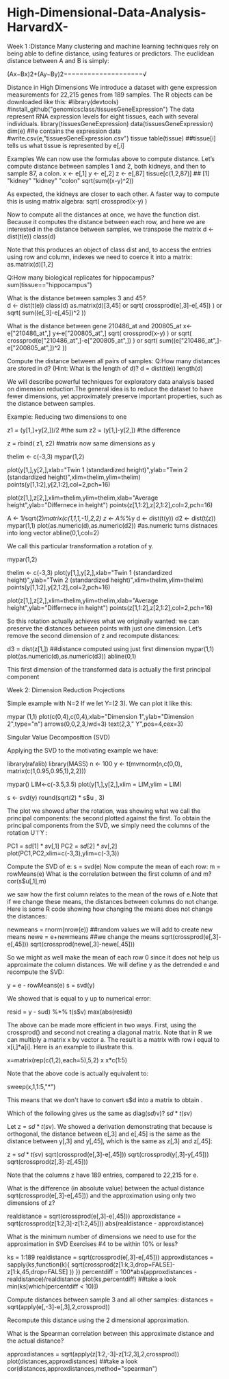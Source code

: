 # High-Dimensional-Data-Analysis-HarvardX-

Week 1 :Distance
Many clustering and machine learning techniques rely on being able to define distance, using features or predictors. 
The euclidean distance between A and B is simply:

(Ax−Bx)2+(Ay−By)2−−−−−−−−−−−−−−−−−−−−√

Distance in High Dimensions
We introduce a dataset with gene expression measurements for 22,215 genes from 189 samples. The R objects can be downloaded like this:
   #library(devtools)
   #install_github("genomicsclass/tissuesGeneExpression")
The data represent RNA expression levels for eight tissues, each with several individuals.
    library(tissuesGeneExpression)
    data(tissuesGeneExpression)
    dim(e) ##e contains the expression data   
    #write.csv(e,"tissuesGeneExpression.csv")
    tissue 
    table(tissue) ##tissue[i] tells us what tissue is represented by e[,i]
    
    
Examples
We can now use the formulas above to compute distance. Let’s compute distance between samples 1 and 2, both kidneys, and then to sample 87, a colon.
  x <- e[,1]
  y <- e[,2]
  z <- e[,87]
  tissue[c(1,2,87)]                      ## [1] "kidney" "kidney" "colon"
  sqrt(sum((x-y)^2))                     
  
As expected, the kidneys are closer to each other. A faster way to compute this is using matrix algebra:
  sqrt( crossprod(x-y) )
  
Now to compute all the distances at once, we have the function dist. Because it computes the distance between each row, and here we are interested in the distance between samples, we transpose the matrix
  d <- dist(t(e))
  class(d)

Note that this produces an object of class dist and, to access the entries using row and column, indexes we need to coerce it into a matrix:
  as.matrix(d)[1,2]

Q:How many biological replicates for hippocampus?     
   sum(tissue=="hippocampus")
   
What is the distance between samples 3 and 45?        
   d <- dist(t(e))
   class(d)
   as.matrix(d)[3,45]     or     sqrt( crossprod(e[,3]-e[,45]) )        or        sqrt( sum((e[,3]-e[,45])^2 ))


What is the distance between gene 210486_at and 200805_at
   x<-e["210486_at",]
   y<-e["200805_at",]
   sqrt( crossprod(x-y) )        or    sqrt( crossprod(e["210486_at",]-e["200805_at",]) )     or    sqrt( sum((e["210486_at",]-e["200805_at",])^2 ))

Compute the distance between all pairs of samples: Q:How many distances are stored in d? (Hint: What is the length of d)?
   d = dist(t(e))
   length(d)

We will describe powerful techniques for exploratory data analysis based on dimension reduction.The general idea is to reduce the dataset to have fewer dimensions, yet approximately preserve important properties, such as the distance between samples.

Example: Reducing two dimensions to one

z1 = (y[1,]+y[2,])/2 #the sum 
z2 = (y[1,]-y[2,])   #the difference

z = rbind( z1, z2) #matrix now same dimensions as y

thelim <- c(-3,3)
mypar(1,2)

plot(y[1,],y[2,],xlab="Twin 1 (standardized height)",ylab="Twin 2 (standardized height)",xlim=thelim,ylim=thelim)
points(y[1,1:2],y[2,1:2],col=2,pch=16)

plot(z[1,],z[2,],xlim=thelim,ylim=thelim,xlab="Average height",ylab="Differnece in height")
points(z[1,1:2],z[2,1:2],col=2,pch=16)







A <- 1/sqrt(2)*matrix(c(1,1,1,-1),2,2)
z <- A%*%y
d <- dist(t(y))
d2 <- dist(t(z))
mypar(1,1)
plot(as.numeric(d),as.numeric(d2)) #as.numeric turns distnaces into long vector
abline(0,1,col=2)

We call this particular transformation a rotation of y.

mypar(1,2)

thelim <- c(-3,3)
plot(y[1,],y[2,],xlab="Twin 1 (standardized height)",ylab="Twin 2 (standardized height)",xlim=thelim,ylim=thelim)
points(y[1,1:2],y[2,1:2],col=2,pch=16)

plot(z[1,],z[2,],xlim=thelim,ylim=thelim,xlab="Average height",ylab="Differnece in height")
points(z[1,1:2],z[2,1:2],col=2,pch=16)

So this rotation actually achieves what we originally wanted: we can preserve the distances between points with just one dimension. Let’s remove the second dimension of z and recompute distances:

d3 = dist(z[1,]) ##distance computed using just first dimension
mypar(1,1)
plot(as.numeric(d),as.numeric(d3)) 
abline(0,1)

This first dimension of the transformed data is actually the first principal component

Week 2: Dimension Reduction
Projections

Simple example with N=2
If we let Y=(2 3). We can plot it like this:

mypar (1,1)
plot(c(0,4),c(0,4),xlab="Dimension 1",ylab="Dimension 2",type="n")
arrows(0,0,2,3,lwd=3)
text(2,3," Y",pos=4,cex=3)

Singular Value Decomposition (SVD)

Applying the SVD to the motivating example we have:

library(rafalib)
library(MASS)
n <- 100
y <- t(mvrnorm(n,c(0,0), matrix(c(1,0.95,0.95,1),2,2)))

mypar()
LIM<-c(-3.5,3.5)
plot(y[1,],y[2,],xlim = LIM,ylim = LIM)

s <- svd(y)
round(sqrt(2) * s$u , 3)

The plot we showed after the rotation, was showing what we call the principal components: the second plotted against the first. To obtain the principal components from the SVD, we simply need the columns of the rotation U⊤Y :

PC1 = s$d[1]*s$v[,1]
PC2 = s$d[2]*s$v[,2]
plot(PC1,PC2,xlim=c(-3,3),ylim=c(-3,3))


Compute the SVD of e:                                         s = svd(e)
Now compute the mean of each row:                             m = rowMeans(e)
What is the correlation between the first column of  and m?   cor(s$u[,1],m)

we saw how the first column relates to the mean of the rows of e.Note that if we change these means, the distances between columns do not change. Here is some R code showing how changing the means does not change the distances:

newmeans = rnorm(nrow(e)) ##random values we will add to create new means
newe = e+newmeans ##we change the means
sqrt(crossprod(e[,3]-e[,45]))
sqrt(crossprod(newe[,3]-newe[,45]))


So we might as well make the mean of each row 0 since it does not help us approximate the column distances. We will define y as the detrended e and recompute the SVD:

y = e - rowMeans(e)
s = svd(y)

We showed that  is equal to y up to numerical error:

resid = y - s$u %*% diag(s$d) %*% t(s$v)
max(abs(resid))

The above can be made more efficient in two ways. First, using the crossprod() and second not creating a diagonal matrix. Note that in R we can multiply a matrix x by vector a. The result is a matrix with row i equal to x[i,]*a[i]. Here is an example to illustrate this.

x=matrix(rep(c(1,2),each=5),5,2)
x
x*c(1:5)

Note that the above code is actually equivalent to:

sweep(x,1,1:5,"*")

This means that we don't have to convert s$d into a matrix to obtain .

Which of the following gives us the same as diag(s$d)%*%t(s$v)?
s$d * t(s$v)

Let z = s$d * t(s$v). We showed a derivation demonstrating that because  is orthogonal, the distance between e[,3] and e[,45] is the same as the distance between y[,3] and y[,45], which is the same as z[,3] and z[,45]:

z = s$d * t(s$v)
sqrt(crossprod(e[,3]-e[,45]))
sqrt(crossprod(y[,3]-y[,45]))
sqrt(crossprod(z[,3]-z[,45]))

Note that the columns z have 189 entries, compared to 22,215 for e.

What is the difference (in absolute value) between the actual distance sqrt(crossprod(e[,3]-e[,45])) and the approximation using only two dimensions of z?

realdistance = sqrt(crossprod(e[,3]-e[,45]))
approxdistance = sqrt(crossprod(z[1:2,3]-z[1:2,45]))
abs(realdistance - approxdistance)

What is the minimum number of dimensions we need to use for the approximation in SVD Exercises #4 to be within 10% or less?

ks = 1:189
realdistance = sqrt(crossprod(e[,3]-e[,45]))
approxdistances = sapply(ks,function(k){
    sqrt(crossprod(z[1:k,3,drop=FALSE]-z[1:k,45,drop=FALSE] )) 
  })
percentdiff = 100*abs(approxdistances - realdistance)/realdistance
plot(ks,percentdiff) ##take a look
min(ks[which(percentdiff < 10)])

Compute distances between sample 3 and all other samples:
distances = sqrt(apply(e[,-3]-e[,3],2,crossprod))

Recompute this distance using the 2 dimensional approximation.

What is the Spearman correlation between this approximate distance and the actual distance?

approxdistances = sqrt(apply(z[1:2,-3]-z[1:2,3],2,crossprod))
plot(distances,approxdistances) ##take a look
cor(distances,approxdistances,method="spearman")





